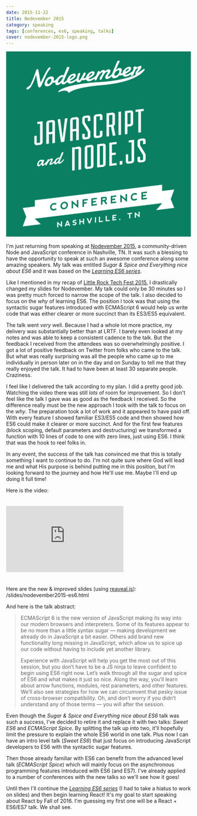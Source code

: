 ```yaml
---
date: 2015-11-22
title: Nodevember 2015
category: speaking
tags: [conferences, es6, speaking, talks]
cover: nodevember-2015-logo.png
---
```


![Nodevember 2015](nodevember-2015-logo.png)

I'm just returning from speaking at [Nodevember 2015](http://nodevember.org/), a community-driven Node and JavaScript conference in Nashville, TN. It was such a blessing to have the opportunity to speak at such an awesome conference along some amazing speakers. My talk was entitled _Sugar & Spice and Everything nice about ES6_ and it was based on the [_Learning ES6 series_](/learning-es6-series/).

Like I mentioned in my recap of [Little Rock Tech Fest 2015](/little-rock-tech-fest-2015/), I drastically changed my slides for Nodevember. My talk could only be 30 minutes so I was pretty much forced to narrow the scope of the talk. I also decided to focus on the _why_ of learning ES6. The position I took was that using the syntactic sugar features introduced with ECMAScript 6 would help us write code that was either clearer or more succinct than its ES3/ES5 equivalent.

The talk went _very_ well. Because I had a whole lot more practice, my delivery was substantially better than at LRTF. I barely even looked at my notes and was able to keep a consistent cadence to the talk. But the feedback I received from the attendees was so overwhelmingly positive. I got a lot of positive feedback on Twitter from folks who came to the talk. But what was really surprising was all the people who came up to me individually in person later on in the day and on Sunday to tell me that they really enjoyed the talk. It had to have been at least 30 separate people. Craziness.

I feel like I delivered the talk according to my plan. I did a pretty good job. Watching the video there was still _lots_ of room for improvement. So I don't feel like the talk I gave was as good as the feedback I received. So the difference really must be the new approach I took with the talk to focus on the _why_. The preparation took a lot of work and it appeared to have paid off. With every feature I showed familiar ES3/ES5 code and then showed how ES6 could make it clearer or more succinct. And for the first few features (block scoping, default parameters and destructuring) we transformed a function with 10 lines of code to one with zero lines, just using ES6. I think that was the hook to reel folks in.

In any event, the success of the talk has convinced me that this is totally something I want to continue to do. I'm not quite sure where God will lead me and what His purpose is behind putting me in this position, but I'm looking forward to the journey and how He'll use me. Maybe I'll end up doing it full time!

Here is the video:

<iframe width="320" height="180" src="https://www.youtube.com/embed/x1BvUqmn8xA?feature=oembed" frameborder="0" allowfullscreen="" style="margin:20px auto;"></iframe>

Here are the new & improved slides (using [reaveal.js](https://github.com/hakimel/reveal.js/)): /slides/nodevember2015-es6.html

And here is the talk abstract:

> ECMAScript 6 is the new version of JavaScript making its way into our modern browsers and interpreters. Some of its features appear to be no more than a little syntax sugar — making development we already do in JavaScript a bit easier. Others add brand new functionality long missing in JavaScript, which allow us to spice up our code without having to include yet another library.
>
> Experience with JavaScript will help you get the most out of this session, but you don’t have to be a JS ninja to leave confident to begin using ES6 right now. Let’s walk through all the sugar and spice of ES6 and what makes it just so nice. Along the way, you’ll learn about arrow functions, modules, rest parameters, and other features. We’ll also see strategies for how we can circumvent that pesky issue of cross-browser compatibility. Oh, and don’t worry if you didn’t understand any of those terms — you will after the session.

Even though the _Sugar & Spice and Everything nice about ES6_ talk was such a success, I've decided to retire it and replace it with two talks: _Sweet ES6_ and _ECMAScript Spice_. By splitting the talk up into two, it'll hopefully limit the pressure to explain the whole ES6 world in one talk. Plus now I can have an intro level talk (_Sweet ES6_) that just focus on introducing JavaScript developers to ES6 with the syntactic sugar features.

Then those already familiar with ES6 can benefit from the advanced level talk (_ECMAScript Spice_) which will mainly focus on the asynchronous programming features introduced with ES6 (and ES7). I've already applied to a number of conferences with the new talks so we'll see how it goes!

Until then I'll continue the [_Learning ES6 series_](/learning-es6-series/) (I had to take a hiatus to work on slides) and then begin learning React! It's my goal to start speaking about React by Fall of 2016. I'm guessing my first one will be a React + ES6/ES7 talk. We shall see.
